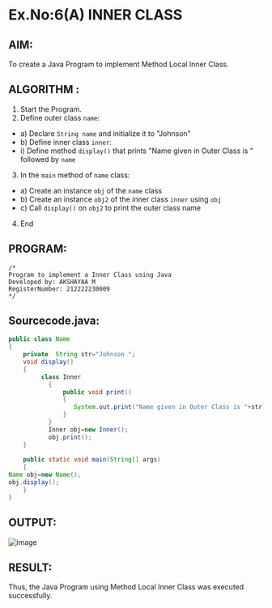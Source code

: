 # Ex.No:6(A)  INNER CLASS
## AIM:
To create a Java Program to implement Method Local Inner Class.

## ALGORITHM :
1.  Start the Program.
2.	Define outer class `name`:
-	a) Declare `String name` and initialize it to "Johnson"
-	b) Define inner class `inner`:
- i) Define method `display()` that prints "Name given in Outer Class is " followed by `name`
3.	In the `main` method of `name` class:
-	a) Create an instance `obj` of the `name` class
-	b) Create an instance `obj2` of the inner class `inner` using `obj`
-	c) Call `display()` on `obj2` to print the outer class name
4.	End


## PROGRAM:
 ```
/*
Program to implement a Inner Class using Java
Developed by: AKSHAYAA M
RegisterNumber: 212222230009
*/
```

## Sourcecode.java:
```java
public class Name
{
    private  String str="Johnson ";
    void display()
    {
         class Inner
           {
               public void print()
               {
                  System.out.print("Name given in Outer Class is "+str);
               }
           }
           Inner obj=new Inner();
           obj.print();
    }
  
    public static void main(String[] args)
    {
Name obj=new Name();
obj.display();
    }
}
```

## OUTPUT:

![image](https://github.com/user-attachments/assets/394f8ebd-4145-42a8-841b-558204bd5d1f)

## RESULT:
Thus, the Java Program using Method Local Inner Class was executed successfully.

